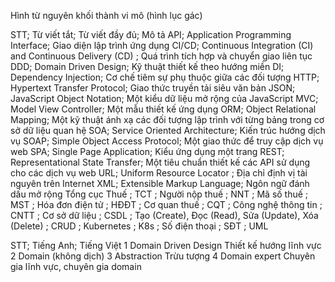 <!--Danh sách bảng-->

<!--Danh sách hình ảnh-->

Hình từ nguyên khối thành vi mô (hình lục gác)

<!--Danh sách mã nguồn-->

<!--Danh sách CÁC CỤM TỪ VIẾT TẮT-->

STT; Từ viết tắt; Từ viết đầy đủ; Mô tả
API; Application Programming Interface; Giao diện lập trình ứng dụng
CI/CD; Continuous Integration (CI) and Continuous Delivery (CD) ; Quá trình tích hợp và chuyển giao liên tục
DDD; Domain Driven Design; Kỹ thuật thiết kế theo hướng miền
DI; Dependency Injection; Cơ chế tiêm sự phụ thuộc giữa các đối tượng
HTTP; Hypertext Transfer Protocol; Giao thức truyền tải siêu văn bản
JSON; JavaScript Object Notation; Một kiểu dữ liệu mở rộng của JavaScript
MVC; Model View Controller; Một mẫu thiết kế ứng dụng
ORM; Object Relational Mapping; Một kỹ thuật ánh xạ các đối tượng lập trình với từng bảng trong cơ sở dữ liệu quan hệ
SOA; Service Oriented Architecture; Kiến trúc hướng dịch vụ
SOAP; Simple Object Access Protocol; Một giao thức để truy cập dịch vụ web
SPA; Single Page Application; Kiểu ứng dụng một trang
REST; Representational State Transfer; Một tiêu chuẩn thiết kế các API sử dụng cho các dịch vụ web
URL; Uniform Resource Locator ; Địa chỉ định vị tài nguyên trên Internet
XML; Extensible Markup Language; Ngôn ngữ đánh dấu mở rộng
Tổng cục Thuế ; TCT ;
Người nộp thuế ; NNT ;
Mã số thuế ; MST ;
Hóa đơn điện tử ; HĐĐT ;
Cơ quan thuế ; CQT ;
Công nghệ thông tin ; CNTT ;
Cơ sở dữ liệu ; CSDL ;
Tạo (Create), Đọc (Read), Sửa (Update), Xóa (Delete) ; CRUD ;
Kubernetes ; K8s ;
Số điện thoại ; SĐT ;
UML

<!--Danh sách Thuật ngữ-->

STT; Tiếng Anh; Tiếng Việt
1 Domain Driven Design Thiết kế hướng lĩnh vực
2 Domain (không dịch)
3 Abstraction Trừu tượng
4 Domain expert Chuyên gia lĩnh vực, chuyên gia domain
